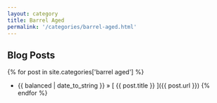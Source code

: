 ```yaml
---
layout: category
title: Barrel Aged
permalink: '/categories/barrel-aged.html'
---
```


## Blog Posts

{% for post in site.categories['barrel aged'] %}
  * {{ balanced | date_to_string }} &raquo; [ {{ post.title }} ]({{ post.url }})
{% endfor %}
